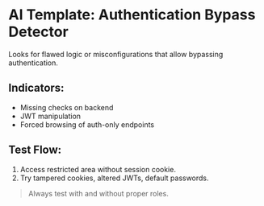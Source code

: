 # AI Template: Authentication Bypass Detector

Looks for flawed logic or misconfigurations that allow bypassing authentication.

## Indicators:
- Missing checks on backend
- JWT manipulation
- Forced browsing of auth-only endpoints

## Test Flow:
1. Access restricted area without session cookie.
2. Try tampered cookies, altered JWTs, default passwords.

> Always test with and without proper roles.
